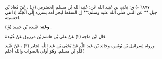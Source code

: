 ٦٨٧٧ -) ق: يَحْيَى بن عُبَيد الله عَن: عُبَيد الله بْن مسلم الحضرمي (ق) ، عَنْ مُعَاذ بْن جبل،** عَن النبي صَلَّى الله عليه وسلم:** إن السقط ليجر أمه بسرره إِلَى الْجَنَّة إذا هي احتسبته.

**وعَنه:** عُبَيدة بْن حميد (ق) .

قال ابْن ماجه (٢) عَنْ علي بْن هاشم بْن مرزوق عَنْ عُبَيدة.

ورواه إسرائيل بْن يُونُس، وخالد بْن عَبد اللَّهِ عَنْ يَحْيَى بْن عَبد اللَّهِ الجابر (٣) ، عَنْ عُبَيد اللَّهِ بْن مسلم. وهُوَ أولى بالصواب والله أعلم(